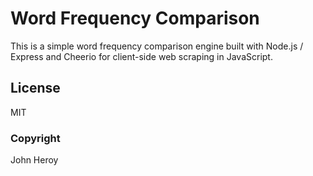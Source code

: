 # Word Frequency Comparison

This is a simple word frequency comparison engine built with Node.js / Express and Cheerio for client-side web scraping in JavaScript.

## License

MIT

### Copyright

John Heroy